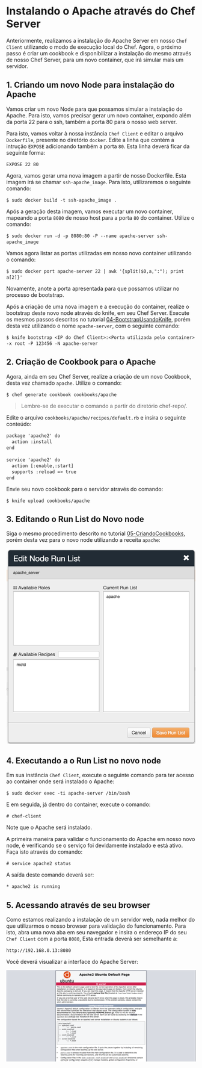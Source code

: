 # Instalando o Apache através do Chef Server

Anteriormente, realizamos a instalação do Apache Server em nosso `Chef Client` utilizando o modo de execução local do Chef. Agora, o próximo passo é criar um cookbook e disponibilizar a instalação do mesmo através de nosso Chef Server, para um novo container, que irá simular mais um servidor.

## 1. Criando um novo Node para instalação do Apache

Vamos criar um novo Node para que possamos simular a instalação do Apache. Para isto, vamos precisar gerar um novo container, expondo além da porta 22 para o ssh, também a porta 80 para o nosso web server.

Para isto, vamos voltar à nossa instância `Chef Client` e editar o arquivo `Dockerfile`, presente no diretório `docker`. Edite a linha que contém a intrução `EXPOSE` adicionando também a porta `80`. Esta linha deverá ficar da seguinte forma:

    EXPOSE 22 80

Agora, vamos gerar uma nova imagem a partir de nosso Dockerfile. Esta imagem irá se chamar `ssh-apache_image`. Para isto, utilizaremos o seguinte comando:

    $ sudo docker build -t ssh-apache_image .

Após a geração desta imagem, vamos executar um novo container, mapeando a porta `8080` de nosso host para a porta `80` do container. Utilize o comando:

    $ sudo docker run -d -p 8080:80 -P --name apache-server ssh-apache_image

Vamos agora listar as portas utilizadas em nosso novo container utilizando o comando:

    $ sudo docker port apache-server 22 | awk '{split($0,a,":"); print a[2]}'

Novamente, anote a porta apresentada para que possamos utilizar no processo de bootstrap.

Após a criação de uma nova imagem e a execução do container, realize o bootstrap deste novo node através do knife, em seu Chef Server. Execute os mesmos passos descritos no tutorial [04-BootstrapUsandoKnife](/04-BootstrapUsandoKnife/), porém desta vez utilizando o nome `apache-server`, com o seguinte comando:

    $ knife bootstrap <IP do Chef Client>:<Porta utilizada pelo container> -x root -P 123456 -N apache-server

## 2. Criação de Cookbook para o Apache

Agora, ainda em seu Chef Server, realize a criação de um novo Cookbook, desta vez chamado `apache`. Utilize o comando:

    $ chef generate cookbook cookbooks/apache

>Lembre-se de executar o comando a partir do diretório chef-repo/.

Edite o arquivo `cookbooks/apache/recipes/default.rb` e insira o seguinte conteúdo:

    package 'apache2' do
      action :install
    end

    service 'apache2' do
      action [:enable,:start]
      supports :reload => true
    end


Envie seu novo cookbook para o servidor através do comando:

    $ knife upload cookbooks/apache

## 3. Editando o Run List do Novo node

Siga o mesmo procedimento descrito no tutorial [05-CriandoCookbooks](/05-CriandoCookbooks/), porém desta vez para o novo node utilizando a receita `apache`:

![apache_run_list](06-InstalandoApache/images/apache_run_list.png)

## 4. Executando a o Run List no novo node

Em sua instância `Chef Client`, execute o seguinte comando para ter acesso ao container onde será instalado o Apache:

    $ sudo docker exec -ti apache-server /bin/bash

E em seguida, já dentro do container, execute o comando:

    # chef-client

Note que o Apache será instalado.

A primeira maneira para validar o funcionamento do Apache em nosso novo node, é verificando se o serviço foi devidamente instalado e está ativo. Faça isto através do comando:

    # service apache2 status

A saída deste comando deverá ser:

    * apache2 is running

## 5. Acessando através de seu browser

Como estamos realizando a instalação de um servidor web, nada melhor do que utilizarmos o nosso browser para validação do funcionamento. Para isto, abra uma nova aba em seu navegador e insira o endereço IP do seu `Chef Client` com a porta `8080`, Esta entrada deverá ser semelhante a:

    http://192.168.0.13:8080

Você deverá visualizar a interface do Apache Server:

![apache server](06-InstalandoApache/images/apache_server.png)
